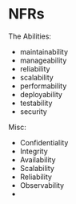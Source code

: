 # NFRs

The Abilities:
- maintainability
- manageability
- reliability
- scalability
- performability
- deployability
- testability
- security

Misc:
- Confidentiality
- Integrity
- Availability
- Scalability
- Reliability
- Observability
- 
